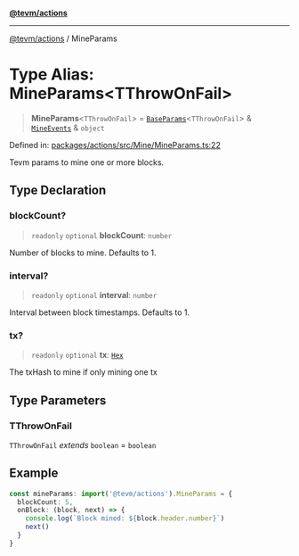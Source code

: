 [**@tevm/actions**](../README.md)

***

[@tevm/actions](../globals.md) / MineParams

# Type Alias: MineParams\<TThrowOnFail\>

> **MineParams**\<`TThrowOnFail`\> = [`BaseParams`](BaseParams.md)\<`TThrowOnFail`\> & [`MineEvents`](MineEvents.md) & `object`

Defined in: [packages/actions/src/Mine/MineParams.ts:22](https://github.com/evmts/tevm-monorepo/blob/main/packages/actions/src/Mine/MineParams.ts#L22)

Tevm params to mine one or more blocks.

## Type Declaration

### blockCount?

> `readonly` `optional` **blockCount**: `number`

Number of blocks to mine. Defaults to 1.

### interval?

> `readonly` `optional` **interval**: `number`

Interval between block timestamps. Defaults to 1.

### tx?

> `readonly` `optional` **tx**: [`Hex`](Hex.md)

The txHash to mine if only mining one tx

## Type Parameters

### TThrowOnFail

`TThrowOnFail` *extends* `boolean` = `boolean`

## Example

```typescript
const mineParams: import('@tevm/actions').MineParams = {
  blockCount: 5,
  onBlock: (block, next) => {
    console.log(`Block mined: ${block.header.number}`)
    next()
  }
}
```
